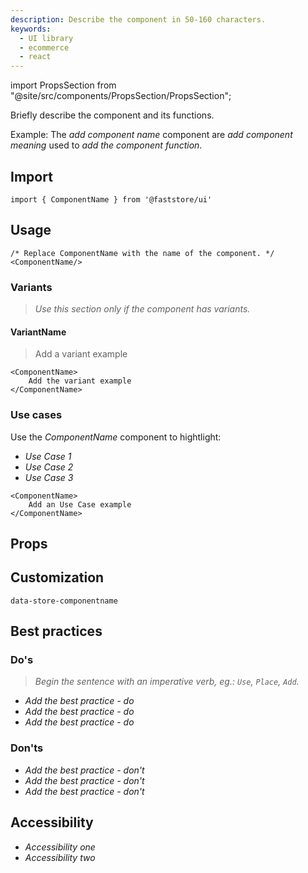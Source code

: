 ```yaml
---
description: Describe the component in 50-160 characters.
keywords:
  - UI library
  - ecommerce
  - react
---
```


import PropsSection from "@site/src/components/PropsSection/PropsSection";

Briefly describe the component and its functions. 

Example: The *add component name* component are *add component meaning* used to *add the component function*.

## Import

```tsx
import { ComponentName } from '@faststore/ui'
```
## Usage

```tsx live
/* Replace ComponentName with the name of the component. */
<ComponentName/>
```
### Variants

> *Use this section only if the component has variants.*
#### VariantName

> Add a variant example

```tsx live
<ComponentName>
    Add the variant example
</ComponentName>
```

### Use cases

Use the *ComponentName* component to hightlight:

- *Use Case 1*
- *Use Case 2*
- *Use Case 3*

```tsx live
<ComponentName>
    Add an Use Case example
</ComponentName>
```

## Props

<PropsSection name="ComponentName" />

## Customization
`data-store-componentname`

## Best practices

### Do's

> *Begin the sentence with an imperative verb, eg.: `Use`, `Place`, `Add`.* 

- *Add the best practice - do*
- *Add the best practice - do*
- *Add the best practice - do*

### Don'ts

- *Add the best practice - don't*
- *Add the best practice - don't*
- *Add the best practice - don't*

## Accessibility
- *Accessibility one*
- *Accessibility two*


